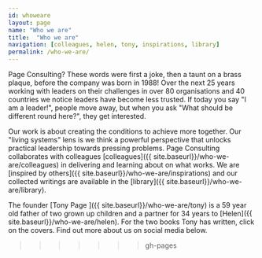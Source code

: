 ```yaml
---
id: whoweare
layout: page
name: "Who we are"
title:  "Who we are"
navigation: [colleagues, helen, tony, inspirations, library]
permalink: /who-we-are/
---
```


Page Consulting? These words were first a joke, then a taunt on a brass plaque, before the company was born in 1988! Over the next 25 years working with leaders on their challenges in over 80 organisations and 40 countries we notice leaders have become less trusted. If today you say "I am a leader!", people move away, but when you ask "What should be different round here?", they get interested. 

Our work is about creating the conditions to achieve more together. Our "living systems" lens is we think a powerful perspective that unlocks practical leadership towards pressing problems. Page Consulting collaborates with colleagues [colleagues]({{ site.baseurl}}/who-we-are/colleagues) in delivering and learning about on what works. We are  [inspired by others]({{ site.baseurl}}/who-we-are/inspirations) and our collected writings are available in the [library]({{ site.baseurl}}/who-we-are/library). 

The founder [Tony Page ]({{ site.baseurl}}/who-we-are/tony) is a 59 year old father of two grown up children and a partner for 34 years to [Helen]({{ site.baseurl}}/who-we-are/helen). For the two books Tony has written, click on the covers. Find out more about us on social media below.
>>>>>>> gh-pages
